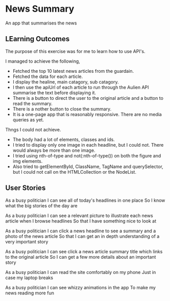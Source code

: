# News Summary
An app that summarises the news

## LEarning Outcomes

The purpose of this exercise was for me to learn how to use API's. 

I managed to achieve the following,

* Fetched the top 10 latest news articles from the guardain.
* Fetched the data for each article.
* I display the healine, main catagory, sub catagory.
* I then use the apiUrl of each article to run through the Aulien API summarise the text before displaying it.
* There is a button to direct the user to the original article and a button to read the summary.
* There is a nother button to close the summary.
* It is a one-page app that is reasonably responsive. There are no media queries as yet.

Thngs I could not achieve.

* The body had a lot of elements, classes and ids.
* I tried to display only one image in each headline, but I could not. There would always be more than one image.
* I tried using nth-of-type and not(:nth-of-type()) on both the figure and img elements.
* Also tried to getElementById, ClassName, TagName and querySelector, but I could not call on the HTMLCollection or the NodeList.

## User Stories

As a busy politician
I can see all of today's headlines in one place
So I know what the big stories of the day are

As a busy politician
I can see a relevant picture to illustrate each news article when I browse headlines
So that I have something nice to look at

As a busy politician
I can click a news headline to see a summary and a photo of the news article
So that I can get an in depth understanding of a very important story

As a busy politician
I can see click a news article summary title which links to the original article
So I can get a few more details about an important story

As a busy politician
I can read the site comfortably on my phone
Just in case my laptop breaks

As a busy politician
I can see whizzy animations in the app
To make my news reading more fun